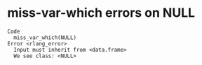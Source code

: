 # miss-var-which errors on NULL

    Code
      miss_var_which(NULL)
    Error <rlang_error>
      Input must inherit from <data.frame>
      We see class: <NULL>

